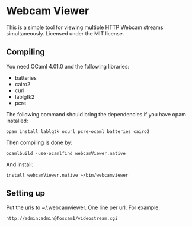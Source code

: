 Webcam Viewer
=============

This is a simple tool for viewing multiple HTTP Webcam streams
simultaneously. Licensed under the MIT license.

Compiling
---------

You need OCaml 4.01.0 and the following libraries:

* batteries
* cairo2
* curl
* lablgtk2
* pcre

The following command should bring the dependencies if you have opam installed:

	opam install lablgtk ocurl pcre-ocaml batteries cairo2

Then compiling is done by:

	ocamlbuild -use-ocamlfind webcamViewer.native

And install:

	install webcamViewer.native ~/bin/webcamviewer

Setting up
----------

Put the urls to ~/.webcamviewer. One line per url. For example:

	http://admin:admin@foscam1/videostream.cgi
